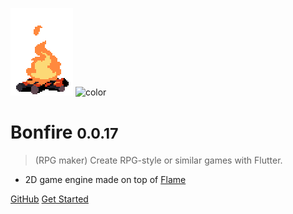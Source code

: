 ![logo](_media/bonfire.gif)
![color](#3f3f3f)

# Bonfire <small>0.0.17</small>

> (RPG maker) Create RPG-style or similar games with Flutter.

- 2D game engine made on top of [Flame](https://flame-engine.org/)

[GitHub](https://github.com/RafaelBarbosatec/bonfire)
[Get Started](#bonfire)


